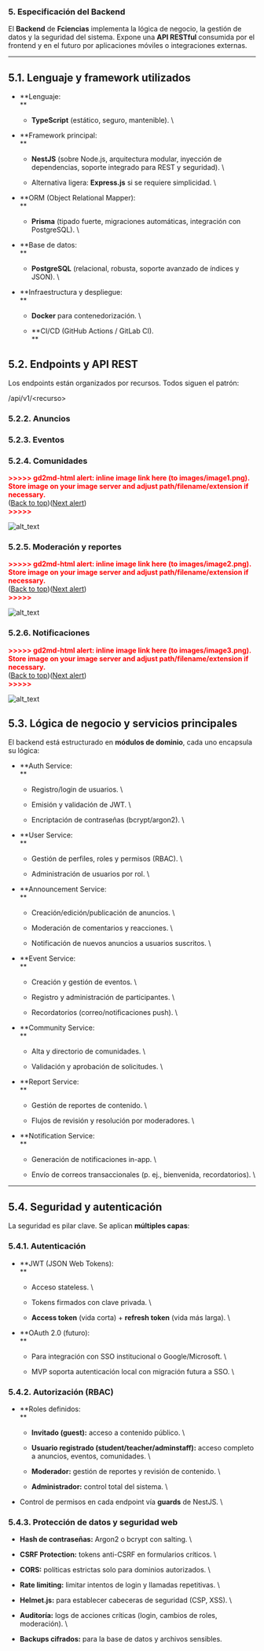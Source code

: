 

### 5. Especificación del Backend

El **Backend** de **Fciencias** implementa la lógica de negocio, la gestión de datos y la seguridad del sistema. Expone una **API RESTful** consumida por el frontend y en el futuro por aplicaciones móviles o integraciones externas.


---


## **5.1. Lenguaje y framework utilizados**



* **Lenguaje: \
**
    * **TypeScript** (estático, seguro, mantenible). \

* **Framework principal: \
**
    * **NestJS** (sobre Node.js, arquitectura modular, inyección de dependencias, soporte integrado para REST y seguridad). \

    * Alternativa ligera: **Express.js** si se requiere simplicidad. \

* **ORM (Object Relational Mapper): \
**
    * **Prisma** (tipado fuerte, migraciones automáticas, integración con PostgreSQL). \

* **Base de datos: \
**
    * **PostgreSQL** (relacional, robusta, soporte avanzado de índices y JSON). \

* **Infraestructura y despliegue: \
**
    * **Docker** para contenedorización. \

    * **CI/CD (GitHub Actions / GitLab CI). \
**


## **5.2. Endpoints y API REST**

Los endpoints están organizados por recursos. Todos siguen el patrón:

/api/v1/&lt;recurso>


### **5.2.2. Anuncios**




### **5.2.3. Eventos**


### **5.2.4. Comunidades**



<p id="gdcalert1" ><span style="color: red; font-weight: bold">>>>>>  gd2md-html alert: inline image link here (to images/image1.png). Store image on your image server and adjust path/filename/extension if necessary. </span><br>(<a href="#">Back to top</a>)(<a href="#gdcalert2">Next alert</a>)<br><span style="color: red; font-weight: bold">>>>>> </span></p>


![alt_text](images/image1.png "image_tooltip")



### **5.2.5. Moderación y reportes**



<p id="gdcalert2" ><span style="color: red; font-weight: bold">>>>>>  gd2md-html alert: inline image link here (to images/image2.png). Store image on your image server and adjust path/filename/extension if necessary. </span><br>(<a href="#">Back to top</a>)(<a href="#gdcalert3">Next alert</a>)<br><span style="color: red; font-weight: bold">>>>>> </span></p>


![alt_text](images/image2.png "image_tooltip")



### **5.2.6. Notificaciones**



<p id="gdcalert3" ><span style="color: red; font-weight: bold">>>>>>  gd2md-html alert: inline image link here (to images/image3.png). Store image on your image server and adjust path/filename/extension if necessary. </span><br>(<a href="#">Back to top</a>)(<a href="#gdcalert4">Next alert</a>)<br><span style="color: red; font-weight: bold">>>>>> </span></p>


![alt_text](images/image3.png "image_tooltip")



## **5.3. Lógica de negocio y servicios principales**

El backend está estructurado en **módulos de dominio**, cada uno encapsula su lógica:



* **Auth Service: \
**
    * Registro/login de usuarios. \

    * Emisión y validación de JWT. \

    * Encriptación de contraseñas (bcrypt/argon2). \

* **User Service: \
**
    * Gestión de perfiles, roles y permisos (RBAC). \

    * Administración de usuarios por rol. \

* **Announcement Service: \
**
    * Creación/edición/publicación de anuncios. \

    * Moderación de comentarios y reacciones. \

    * Notificación de nuevos anuncios a usuarios suscritos. \

* **Event Service: \
**
    * Creación y gestión de eventos. \

    * Registro y administración de participantes. \

    * Recordatorios (correo/notificaciones push). \

* **Community Service: \
**
    * Alta y directorio de comunidades. \

    * Validación y aprobación de solicitudes. \

* **Report Service: \
**
    * Gestión de reportes de contenido. \

    * Flujos de revisión y resolución por moderadores. \

* **Notification Service: \
**
    * Generación de notificaciones in-app. \

    * Envío de correos transaccionales (p. ej., bienvenida, recordatorios). \



---


## **5.4. Seguridad y autenticación**

La seguridad es pilar clave. Se aplican **múltiples capas**:


### **5.4.1. Autenticación**



* **JWT (JSON Web Tokens): \
**
    * Acceso stateless. \

    * Tokens firmados con clave privada. \

    * **Access token** (vida corta) + **refresh token** (vida más larga). \

* **OAuth 2.0 (futuro): \
**
    * Para integración con SSO institucional o Google/Microsoft. \

    * MVP soporta autenticación local con migración futura a SSO. \



### **5.4.2. Autorización (RBAC)**



* **Roles definidos: \
**
    * **Invitado (guest):** acceso a contenido público. \

    * **Usuario registrado (student/teacher/adminstaff):** acceso completo a anuncios, eventos, comunidades. \

    * **Moderador:** gestión de reportes y revisión de contenido. \

    * **Administrador:** control total del sistema. \

* Control de permisos en cada endpoint vía **guards** de NestJS. \



### **5.4.3. Protección de datos y seguridad web**



* **Hash de contraseñas:** Argon2 o bcrypt con salting. \

* **CSRF Protection:** tokens anti-CSRF en formularios críticos. \

* **CORS:** políticas estrictas solo para dominios autorizados. \

* **Rate limiting:** limitar intentos de login y llamadas repetitivas. \

* **Helmet.js:** para establecer cabeceras de seguridad (CSP, XSS). \

* **Auditoría:** logs de acciones críticas (login, cambios de roles, moderación). \

* **Backups cifrados:** para la base de datos y archivos sensibles.